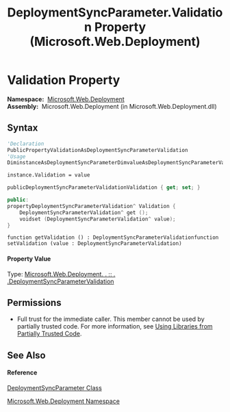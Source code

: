﻿---
title: DeploymentSyncParameter.Validation Property  (Microsoft.Web.Deployment)
TOCTitle: Validation Property
ms:assetid: P:Microsoft.Web.Deployment.DeploymentSyncParameter.Validation
ms:mtpsurl: https://msdn.microsoft.com/en-us/library/microsoft.web.deployment.deploymentsyncparameter.validation(v=VS.90)
ms:contentKeyID: 22753974
ms.date: 05/02/2012
mtps_version: v=VS.90
f1_keywords:
- Microsoft.Web.Deployment.DeploymentSyncParameter.Validation
- Microsoft.Web.Deployment.DeploymentSyncParameter.get_Validation
- Microsoft.Web.Deployment.DeploymentSyncParameter.set_Validation
dev_langs:
- CSharp
- JScript
- VB
- c++
api_location:
- Microsoft.Web.Deployment.dll
api_name:
- Microsoft.Web.Deployment.DeploymentSyncParameter.get_Validation
- Microsoft.Web.Deployment.DeploymentSyncParameter.set_Validation
- Microsoft.Web.Deployment.DeploymentSyncParameter.Validation
api_type:
- Managed
topic_type:
- apiref
- kbSyntax
product_family_name: VS
ROBOTS: INDEX,FOLLOW
---

# Validation Property

**Namespace:**  [Microsoft.Web.Deployment](microsoft-web-deployment-namespace.md)  
**Assembly:**  Microsoft.Web.Deployment (in Microsoft.Web.Deployment.dll)

## Syntax

``` vb
'Declaration
PublicPropertyValidationAsDeploymentSyncParameterValidation
'Usage
DiminstanceAsDeploymentSyncParameterDimvalueAsDeploymentSyncParameterValidationvalue = instance.Validation

instance.Validation = value
```

``` csharp
publicDeploymentSyncParameterValidationValidation { get; set; }
```

``` c++
public:
propertyDeploymentSyncParameterValidation^ Validation {
    DeploymentSyncParameterValidation^ get ();
    voidset (DeploymentSyncParameterValidation^ value);
}
```

``` jscript
function getValidation () : DeploymentSyncParameterValidationfunction setValidation (value : DeploymentSyncParameterValidation)
```

#### Property Value

Type: [Microsoft.Web.Deployment. . :: . .DeploymentSyncParameterValidation](deploymentsyncparametervalidation-class-microsoft-web-deployment.md)  

## Permissions

  - Full trust for the immediate caller. This member cannot be used by partially trusted code. For more information, see [Using Libraries from Partially Trusted Code](https://msdn.microsoft.com/en-us/library/8skskf63\(v=vs.90\)).

## See Also

#### Reference

[DeploymentSyncParameter Class](deploymentsyncparameter-class-microsoft-web-deployment.md)

[Microsoft.Web.Deployment Namespace](microsoft-web-deployment-namespace.md)

